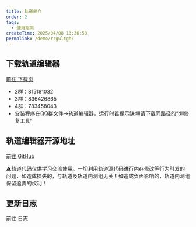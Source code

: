 ```yaml
---
title: 轨道简介
order: 2
tags:
  - 使用指南
createTime: 2025/04/08 13:36:58
permalink: /demo/rrgwltgh/
---
```


## 下载轨道编辑器
[前往 下载页](/Track-Web/guide/u1pv5ryr/)
- 2群：815181032
- 3群：836426865
- 4群：783458043
- 安装程序在QQ群文件→轨道编辑器，运行时若提示缺dll请下载同路径的“dll修复工具”

## 轨道编辑器开源地址
<p>
    <a href="https://github.com/YunTaoXiaoWu/FvmTrack" target="_blank">
        <i class="fa-brands fa-github"></i> 前往 GitHub 
    </a>
</p>

⚠️轨道代码仅供学习交流使用。一切利用轨道源代码进行内存修改等行为引发的问题，如造成损失的，与轨道及轨道内测组无关！如造成负面影响的，轨道内测组保留追责的权利！

## 更新日志

[前往 日志](/Track-Web/guide/lf79r21k/)
